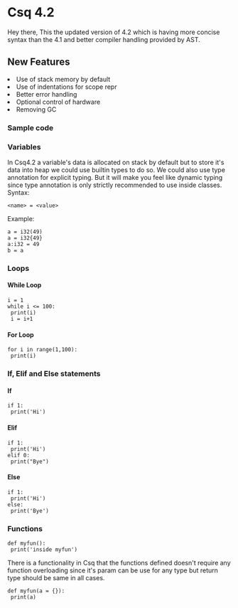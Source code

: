 
<h1> Csq 4.2</h1>
Hey there,
This the updated version of 4.2 which is having more concise syntax than the 4.1 and better compiler handling provided by AST.

## New Features
<li>Use of stack memory by default</li>
<li>Use of indentations for scope repr</li>
<li>Better error handling</li>
<li>Optional control of hardware</li>
<li>Removing GC</li>


### Sample code 


### Variables
In Csq4.2 a variable's data is allocated on stack by default but to store it's data into heap we could use builtin types to do so.
We could also use type annotation for explicit typing. But it will make you feel like dynamic typing since type annotation is only strictly recommended to use inside classes.
Syntax:
```
<name> = <value>
```
Example:
```
a = i32(49)
a = i32{49}
a:i32 = 49
b = a
```
### Loops
#### While Loop
```
i = 1
while i <= 100:
 print(i)
 i = i+1
```
#### For Loop
```
for i in range(1,100):
 print(i)
```
### If, Elif and Else statements
#### If
```
if 1:
 print('Hi')
```
#### Elif
```
if 1:
 print('Hi')
elif 0:
 print("Bye")
```
#### Else
```
if 1:
 print('Hi')
else:
 print('Bye')
 ```
### Functions
```
def myfun():
 print('inside myfun')
```
There is a functionality in Csq that the functions defined doesn't require any function overloading since it's param can be use for any type but return type should be same in all cases.
```
def myfun(a = {}):
 print(a)
```
